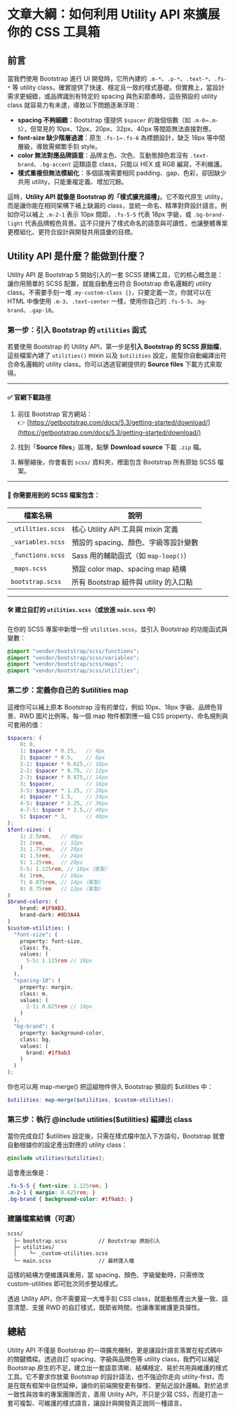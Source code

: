 # 文章大綱：如何利用 Utility API 來擴展你的 CSS 工具箱
## 前言
當我們使用 Bootstrap 進行 UI 開發時，它所內建的 `.m-*`、`.p-*`、`.text-*`、`.fs-*` 等 utility class，確實提供了快速、穩定且一致的樣式基礎。但實務上，當設計需求更細緻，或品牌識別有特定的 spacing 與色彩節奏時，這些預設的 utility class 就容易力有未逮，導致以下問題逐漸浮現：

- **spacing 不夠細緻**：Bootstrap 僅提供 `$spacer` 的幾個倍數（如 `.m-0`~`.m-5`），但常見的 10px、12px、20px、32px、40px 等間距無法直接對應。
- **font-size 缺少階層過渡**：原生 `.fs-1`~`.fs-6` 為標題設計，缺乏 18px 等中間層級，導致需頻繁手刻 style。
- **color 無法對應品牌語意**：品牌主色、次色、互動態顏色若沒有 `.text-brand`、`.bg-accent` 這類語意 class，只能以 HEX 或 RGB 編寫，不利維護。
- **樣式重複但無法模組化**：多個區塊需要相同 padding、gap、色彩，卻因缺少共用 utility，只能重複定義、增加冗餘。

這時，**Utility API 就像是 Bootstrap 的「樣式擴充插槽」**。它不取代原生 utility，而是讓你能在相同架構下補上缺漏的 class，並統一命名、精準對齊設計語言。例如你可以補上 `.m-2-1` 表示 10px 間距，`.fs-5-5` 代表 18px 字級，或 `.bg-brand-light` 代表品牌輕色背景。這不只提升了樣式命名的語意與可讀性，也讓整體專案更模組化、更符合設計與開發共用語彙的目標。


## Utility API 是什麼？能做到什麼？
Utility API 是 Bootstrap 5 開始引入的一套 SCSS 建構工具，它的核心概念是：讓你用簡單的 SCSS 配置，就能自動產出符合 Bootstrap 命名邏輯的 utility class。不需要手刻一堆 .`my-custom-class {}`，只要定義一次，你就可以在 HTML 中像使用 `.m-3`、`.text-center` 一樣，使用你自己的 `.fs-5-5`、.`bg-brand`、`.gap-10`。



### 第一步：引入 Bootstrap 的 `utilities` 函式

若要使用 Bootstrap 的 Utility API，第一步是**引入 Bootstrap 的 SCSS 原始檔**，這些檔案內建了 `utilities()` mixin 以及 `$utilities` 設定，能幫你自動編譯出符合命名邏輯的 utility class。你可以透過官網提供的 **Source files** 下載方式來取得。

---

#### ✅ 官網下載路徑

1. 前往 Bootstrap 官方網站：  
   👉 [https://getbootstrap.com/docs/5.3/getting-started/download/](https://getbootstrap.com/docs/5.3/getting-started/download/)

2. 找到「**Source files**」區塊，點擊 **Download source** 下載 `.zip` 檔。

3. 解壓縮後，你會看到 `scss/` 資料夾，裡面包含 Bootstrap 所有原始 SCSS 檔案。

---

#### 📂 你需要用到的 SCSS 檔案包含：

| 檔案名稱          | 說明                                     |
|-------------------|------------------------------------------|
| `_utilities.scss` | 核心 Utility API 工具與 mixin 定義       |
| `_variables.scss` | 預設的 spacing、顏色、字級等設計變數     |
| `_functions.scss` | Sass 用的輔助函式（如 `map-loop()`）     |
| `_maps.scss`      | 預設 color map、spacing map 結構         |
| `bootstrap.scss`  | 所有 Bootstrap 組件與 utility 的入口點   |

---

#### 🛠️ 建立自訂的 `utilities.scss`（或放進 `main.scss` 中）

在你的 SCSS 專案中新增一份 `utilities.scss`，並引入 Bootstrap 的功能函式與變數：

```scss
@import "vendor/bootstrap/scss/functions";
@import "vendor/bootstrap/scss/variables";
@import "vendor/bootstrap/scss/maps";
@import "vendor/bootstrap/scss/utilities";
```


###  第二步：定義你自己的 $utilities map
這裡你可以補上原本 Bootstrap 沒有的單位，例如 10px、18px 字級、品牌色背景、RWD 圖片比例等。每一個 map 物件都對應一組 CSS property、命名規則與可套用的值：


```scss
$spacers: (
    0: 0,
    1: $spacer * 0.25,   // 4px
    2: $spacer * 0.5,    // 8px
    2-1: $spacer * 0.625,// 10px
    2-2: $spacer * 0.75, // 12px
    2-3: $spacer * 0.875,// 14px
    3: $spacer,          // 16px
    3-5: $spacer * 1.25, // 20px  
    4: $spacer * 1.5,    // 24px
    4-5: $spacer * 2.25, // 36px
    4-7-5: $spacer * 2.5,// 40px
    5: $spacer * 3,      // 48px
);
$font-sizes: (
    1: 2.5rem,   // 40px
    2: 2rem,     // 32px
    3: 1.75rem,  // 28px
    4: 1.5rem,   // 24px
    5: 1.25rem,  // 20px
    5-5: 1.125rem, // 18px（客製）
    6: 1rem,     // 16px
    7: 0.875rem, // 14px（客製）
    8: 0.75rem   // 12px（客製）
)
$brand-colors: (
    brand: #1F9AB3,
    brand-dark: #0D3A4A
)
$custom-utilities: (
  "font-size": (
    property: font-size,
    class: fs,
    values: (
      5-5: 1.125rem // 18px
    )
  ),
  "spacing-10": (
    property: margin,
    class: m,
    values: (
      2-1: 0.625rem // 10px
    )
  ),
  "bg-brand": (
    property: background-color,
    class: bg,
    values: (
      brand: #1f9ab3
    )
  )
);
```
你也可以用 map-merge() 把這組物件併入 Bootstrap 預設的 $utilities 中：


```scss
$utilities: map-merge($utilities, $custom-utilities);
```
### 第三步：執行 @include utilities($utilities) 編譯出 class
當你完成自訂 $utilities 設定後，只需在樣式檔中加入下方語句，Bootstrap 就會自動根據你的設定產出對應的 utility class：


```scss
@include utilities($utilities);
```
這會產出像是：


```css
.fs-5-5 { font-size: 1.125rem; }
.m-2-1 { margin: 0.625rem; }
.bg-brand { background-color: #1f9ab3; }
```
### 建議檔案結構（可選）
```less
scss/
  ├─ bootstrap.scss          // Bootstrap 原始引入
  ├─ utilities/
  │    └─ _custom-utilities.scss
  └─ main.scss               // 最終匯入檔
```
這樣的結構方便維護與重用，當 spacing、顏色、字級變動時，只需修改 custom-utilities 即可批次同步整站樣式。

透過 Utility API，你不需要寫一大堆手刻 CSS class，就能動態產出大量一致、語意清楚、支援 RWD 的自訂樣式，既節省時間，也讓專案維護更具彈性。

## 總結
Utility API 不僅是 Bootstrap 的一項擴充機制，更是讓設計語言落實在程式碼中的關鍵橋樑。透過自訂 spacing、字級與品牌色等 utility class，我們可以補足 Bootstrap 原生的不足，建立出一套語意清晰、結構穩定、易於共用與維護的樣式工具。它不要求你放棄 Bootstrap 的設計語法，也不強迫你走向 utility-first，而是在既有框架中自然延伸，讓你的前端開發更有彈性、更貼近設計邏輯。對於追求一致性與效率的專案團隊而言，善用 Utility API，不只是少寫 CSS，而是打造一套可複製、可維護的樣式語言，讓設計與開發真正說同一種語言。